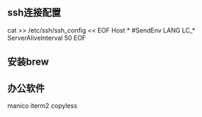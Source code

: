 
## ssh连接配置
cat >> /etc/ssh/ssh_config << EOF
Host *
    #SendEnv LANG LC_*
    ServerAliveInterval 50
EOF

## 安装brew

## 办公软件
manico
iterm2
copyless
